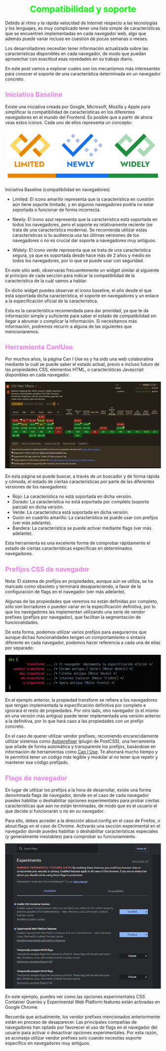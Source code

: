 # <span style="color:lime"><center>Compatibilidad y soporte</center></span>

Debido al ritmo y la rápida velocidad de Internet respecto a las tecnologías y los lenguajes, es muy complicado tener una lista simple de características que se encuentren implementadas en cada navegador web, algo que además puede variar incluso en cuestión de pocas semanas o meses.

Los desarrolladores necesitan tener información actualizada sobre las características disponibles en cada navegador, de modo que puedan aprovechar con exactitud esas novedades en su trabajo diario.

En este post vamos a explorar cuales son los mecanismos más interesantes para conocer el soporte de una característica determinada en un navegador concreto.

## <span style="color:violet">Iniciativa Baseline</span>
Existe una iniciativa creada por Google, Microsoft, Mozilla y Apple para simplificar la compatibilidad de características en los diferentes navegadores en el mundo del Frontend. Es posible que a partir de ahora veas estos iconos. Cada uno de ellos representa un concepto:

![alt text](./imagenes-compatibilidad-y-soporte/baseline.png)

Iniciativa Baseline (compatibilidad en navegadores)

   - Limited: El icono amarillo representa que la característica en cuestión aún tiene soporte limitado, y en algunos navegadores podría no estar soportada o funcionar de forma incorrecta.

   - Newly: El icono azul representa que la característica está soportada en todos los navegadores, pero el soporte es relativamente reciente (se trata de una característica moderna). Se recomienda utilizar estas características si tu audiencia usa las últimas versiones de los navegadores o no es crucial dar soporte a navegadores muy antiguos.

   - Widely: El icono verde representa que se trata de una característica segura, ya que es soportada desde hace más de 2 años y medio en todos los navegadores, por lo que se puede usar con seguridad.

En este sitio web, observarás frecuentemente un widget similar al siguiente al principio de cada sección para indicar la compatibilidad de la característica de la cuál vamos a hablar:

En dicho widget puedes observar el icono baseline, el año desde el que está soportada dicha característica, el soporte en navegadores y un enlace a la especificación oficial de la característica.

Esta es la característica recomendada para dar prioridad, ya que te da información simple y suficiente para saber el estado de compatibilidad sin llegar a abrumar o complicar la información. Si necesitamos más información, podremos recurrir a alguna de las siguientes que mencionaremos.

## <span style="color:violet">Herramienta CanIUse</span>
Por muchos años, la página Can I Use es y ha sido una web colaborativa mediante la cuál se puede saber el estado actual, previo e incluso futuro de las propiedades CSS, elementos HTML, o características Javascript disponibles en cada navegador.

![alt text](./imagenes-compatibilidad-y-soporte/caniuse.png)

En esta página se puede buscar, a través de un buscador y de forma rápida y cómoda, el estado de ciertas características por parte de las diferentes versiones de los navegadores:

   - Rojo: La característica no está soportada en dicha versión.
   - Dorado: La característica no está soportada por completo (soporte parcial) en dicha versión.
   - Verde: La característica está soportada en dicha versión.
   - Guión en cuadrito amarillo: La característica se puede usar con prefijos (ver más adelante).
   - Bandera: La característica se puede activar mediante flags (ver más adelante).

Esta herramienta es una excelente forma de comprobar rápidamente el estado de ciertas características específicas en determinados navegadores.

## <span style="color:violet">Prefijos CSS de navegador </span>
Nota: El sistema de prefijos en propiedades, aunque aún se utiliza, se ha marcado como obsoleto y terminará desapareciendo, a favor de la configuración de flags en el navegador (ver más adelante).

Algunas de las propiedades que veremos no están definidas por completo, sólo son borradores o pueden variar en la especificación definitiva, por lo que los navegadores las implementan utilizando una serie de vendor prefixes (prefijos por navegador), que facilitan la segmentación de funcionalidades.

De esta forma, podemos utilizar varios prefijos para asegurarnos que aunque dichas funcionalidades tengan un comportamiento o sintaxis diferente en cada navegador, podemos hacer referencia a cada una de ellas por separado:

![alt text](./imagenes-compatibilidad-y-soporte/image.png)

En el ejemplo anterior, la propiedad transform se refiere a los navegadores que tengan implementada la especificación definitiva por completo e ignorará el resto de propiedades. Por otro lado, otro navegador (o el mismo en una versión más antigua) puede tener implementada una versión anterior a la definitiva, por lo que hará caso a las propiedades con un prefijo concreto.

En el caso de querer utilizar vendor prefixes, recomiendo encarecidamente utilizar sistemas como [Autoprefixer](https://lenguajecss.com/postcss/plugins/autoprefixer/) (plugin de PostCSS), una herramienta que añade de forma automática y transparente los prefijos, basándose en información de herramientas como [Can I Use](https://caniuse.com/). Te ahorrará mucho tiempo y te permitirá tener un código más legible y modular al no tener que repetir y mantener ese código prefijado.

## <span style="color:violet">Flags de navegador </span>
En lugar de utilizar los prefijos a la hora de desarrollar, existe una forma denominada flags de navegador, donde en el caso de cada navegador puedes habilitar o deshabilitar opciones experimentales para probar ciertas características que aún no están terminadas, de modo que es el usuario el que decide si funcionarán o no en su navegador.

Para ello, debes acceder a la dirección about:config en el caso de Firefox, o about:flags en el caso de Chrome. Activarás una sección experimental en el navegador donde puedes habilitar o deshabilitar características especiales (y generalmente inestables) para comprobar su funcionamiento.

![alt text](./imagenes-compatibilidad-y-soporte/about-flags-chrome.png)

En este ejemplo, puedes ver como las opciones experimentales CSS Container Queries y Experimental Web Platform features están activadas en Google Chrome.

Recuerda que actualmente, los vendor prefixes mencionados anteriormente están en proceso de desaparecer. Las principales compañías de navegadores han optado por favorecer el uso de flags en el navegador del usuario para activar o desactivar opciones experimentales. Por esta razón, se aconseja utilizar vendor prefixes solo cuando necesitas soporte específico en navegadores muy antiguos.

